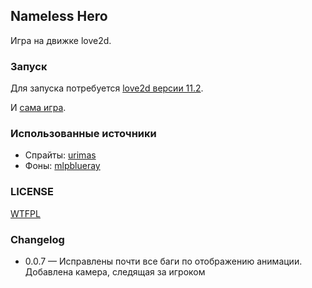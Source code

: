 ## Nameless Hero
Игра на движке love2d.

### Запуск
Для запуска потребуется [love2d версии 11.2](https://bitbucket.org/rude/love/downloads/).

И [сама игра](/dist).

### Использованные источники
* Спрайты: [urimas](https://www.deviantart.com/urimas)
* Фоны: [mlpblueray](https://www.deviantart.com/mlpblueray)

### LICENSE
[WTFPL](/LICENSE)

### Changelog

* 0.0.7 — Исправлены почти все баги по отображению анимации. Добавлена камера, следящая за игроком
